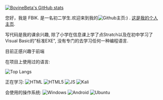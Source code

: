 [![BovineBeta's GitHub stats](https://github-readme-stats.vercel.app/api?username=BovineBeta&show_icons=true&theme=dark)](https://github.com/anuraghazra/github-readme-stats)

您好，我是 FBIK. 是一名初二学生.欢迎来到我的![Github](https://img.shields.io/badge/GitHub-100000?style=for-the-badge&logo=github&logoColor=white)主页:) . [这是我的个人主页](https://BovineBeta.github.io).

写代码是我的课余兴趣, 除了小学在信息课上学了点Stratch以及在初中学习了Visual Basic的"标准EXE", 没有专门的去学习任何一种编程语言.

目前正感兴趣于前端

在项目上使用过的语言:

![Top Langs](https://github-readme-stats.vercel.app/api/top-langs/?username=BovineBeta&show_icons=true&theme=dark)

正在学习: ![HTML](https://img.shields.io/badge/HTML-239120?style=for-the-badge&logo=html5&logoColor=white) ![HTML5](https://img.shields.io/badge/HTML5-E34F26?style=for-the-badge&logo=html5&logoColor=white) ![JS](https://img.shields.io/badge/JavaScript-323330?style=for-the-badge&logo=javascript&logoColor=F7DF1E) ![Kali](https://img.shields.io/badge/Kali_Linux-557C94?style=for-the-badge&logo=kali-linux&logoColor=white)

会使用的操作系统: ![Windows](https://img.shields.io/badge/Windows-0078D6?style=for-the-badge&logo=windows&logoColor=white) ![Android](https://img.shields.io/badge/Android-3DDC84?style=for-the-badge&logo=android&logoColor=white) ![Ubuntu](https://img.shields.io/badge/Ubuntu-E95420?style=for-the-badge&logo=ubuntu&logoColor=white)
